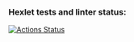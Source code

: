 ### Hexlet tests and linter status:
[![Actions Status](https://github.com/Mr-Freewan/python-project-52/actions/workflows/hexlet-check.yml/badge.svg)](https://github.com/Mr-Freewan/python-project-52/actions)